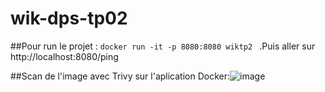 # wik-dps-tp02
##Pour run le projet : ```docker run -it -p 8080:8080 wiktp2 ``` .Puis aller sur http://localhost:8080/ping</br>

##Scan de l'image avec Trivy sur l'aplication Docker:![image](https://media.discordapp.net/attachments/773985414439895083/1034466792631963748/unknown.png)
